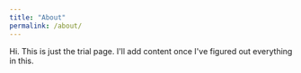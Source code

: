 ```yaml
---
title: "About"
permalink: /about/
---
```


Hi. This is just the trial page. I'll add content once I've figured out everything in this. 

